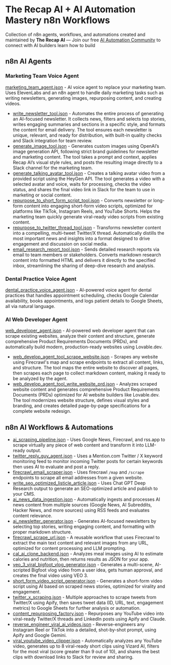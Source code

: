 # The Recap AI + AI Automation Mastery n8n Workflows

Collection of n8n agents, workflows, and automations created and maintained by **The Recap AI** — Join our free [AI Automation Community](https://www.skool.com/ai-automation-mastery-group) to connect with AI builders learn how to build 

## n8n AI Agents

### Marketing Team Voice Agent

[marketing_team_agent.json](https://youtu.be/_HOHQqjsy0U) - AI voice agent to replace your marketing team. Uses ElevenLabs and an n8n agent to handle daily marketing tasks such as writing newsletters, generating images, repurposing content, and creating videos.

- [write_newsletter_tool.json](https://youtu.be/_HOHQqjsy0U) - Automates the entire process of generating an AI-focused newsletter. It collects news, filters and selects top stories, writes engaging summaries and sections in a specific style, and formats the content for email delivery. The tool ensures each newsletter is unique, relevant, and ready for distribution, with built-in quality checks and Slack integration for team review.
- [generate_image_tool.json](https://youtu.be/_HOHQqjsy0U) - Generates custom images using OpenAI’s image generation API, following strict brand guidelines for newsletter and marketing content. The tool takes a prompt and context, applies Recap AI’s visual style rules, and posts the resulting image directly to a Slack channel for the marketing team.
- [generate_talking_avatar_tool.json](https://youtu.be/_HOHQqjsy0U) - Creates a talking avatar video from a provided script using the HeyGen API. The tool generates a video with a selected avatar and voice, waits for processing, checks the video status, and shares the final video link in Slack for the team to use in marketing or social content.
- [repurpose_to_short_form_script_tool.json](https://youtu.be/_HOHQqjsy0U) - Converts newsletter or long-form content into engaging short-form video scripts, optimized for platforms like TikTok, Instagram Reels, and YouTube Shorts. Helps the marketing team quickly generate viral-ready video scripts from existing content.
- [repurpose_to_twitter_thread_tool.json](https://youtu.be/_HOHQqjsy0U) - Transforms newsletter content into a compelling, multi-tweet Twitter/X thread. Automatically distills the most important news and insights into a format designed to drive engagement and discussion on social media.
- [email_research_report_tool.json](https://youtu.be/_HOHQqjsy0U) - Sends detailed research reports via email to team members or stakeholders. Converts markdown research content into formatted HTML and delivers it directly to the specified inbox, streamlining the sharing of deep-dive research and analysis.

### Dental Practice Voice Agent

[dental_practice_voice_agent.json](https://www.youtube.com/watch?v=vQ5Z8-f-xw4) - AI-powered voice agent for dental practices that handles appointment scheduling, checks Google Calendar availability, books appointments, and logs patient details to Google Sheets, all via natural language.

### AI Web Developer Agent

[web_developer_agent.json](https://www.youtube.com/watch?v=ht0zdloIHfA) - AI-powered web developer agent that can scrape existing websites, analyze their content and structure, generate comprehensive Product Requirements Documents (PRDs), and automatically build modern, production-ready websites using Lovable.dev.

- [web_develop_agent_tool_scrape_website.json](https://www.youtube.com/watch?v=ht0zdloIHfA) - Scrapes any website using Firecrawl's map and scrape endpoints to extract all content, links, and structure. The tool maps the entire website to discover all pages, then scrapes each page to collect markdown content, making it ready to be analyzed by the agent.
- [web_develop_agent_tool_write_website_prd.json](https://www.youtube.com/watch?v=ht0zdloIHfA) - Analyzes scraped website content and generates comprehensive Product Requirements Documents (PRDs) optimized for AI website builders like Lovable.dev. The tool modernizes website structure, defines visual styles and branding, and creates detailed page-by-page specifications for a complete website redesign.

## n8n AI Workflows & Automations

- [ai_scraping_pipeline.json](https://www.youtube.com/watch?v=2uwV4aUyGIg) - Uses Google News, Firecrawl, and rss.app to scrape virtually any piece of web content and transform it into LLM-ready output.
- [twitter_reply_guy_agent.json](https://www.youtube.com/watch?v=Q_b5uPndsLY) - Uses a Mention.com Twitter / X keyword monitoring feed to monitor incoming Twitter posts for certain keywords then uses AI to evaluate and post a reply.
- [firecrawl_email_scraper.json](https://www.youtube.com/watch?v=zasYpLeMV9g) - Uses firecrawl `/map` and `/scrape` endpoints to scrape all email addresses from a given website.
- [write_seo_optimized_listicle_article.json](https://www.youtube.com/watch?v=uDrkgEuEOBA) - Uses Chat GPT Deep Research output to generate an SEO-optimized article and publish to your CMS.
- [ai_news_data_ingestion.json](https://www.youtube.com/watch?v=Nv5_LU0q1IY) - Automatically ingests and processes AI news content from multiple sources (Google News, AI Subreddits, Hacker News, and more sources) using RSS feeds and evaluates content relevance.
- [ai_newsletter_generator.json](https://www.youtube.com/watch?v=Nv5_LU0q1IY) - Generates AI-focused newsletters by selecting top stories, writing engaging content, and formatting with proper markdown structure.
- [firecrawl_scrape_url.json](https://www.youtube.com/watch?v=Nv5_LU0q1IY) - A reusable workflow that uses Firecrawl to extract the main text content and relevant images from any URL, optimized for content processing and LLM prompting.
- [cal_ai_clone_backend.json](https://www.youtube.com/watch?v=4c-kYOiksFg) - Analyzes meal images using AI to estimate calories and nutrition, then returns results as JSON for your app.
- [veo_3_viral_bigfoot_vlog_generator.json](https://www.youtube.com/watch?v=C65c8itWvf4) - Generates a multi-scene, AI-scripted Bigfoot vlog video from a user idea, gets human approval, and creates the final video using VEO 3.
- [short_form_video_script_generator.json](https://www.youtube.com/watch?v=7WsmUlbyjMM) - Generates a short-form video script using AI based on scraped news stories, optimized for virality and engagement.
- [twitter_x_scraping.json](https://youtu.be/otK0ILpn4GQ) - Multiple approaches to scrape tweets from Twitter/X using Apify, then saves tweet data (ID, URL, text, engagement metrics) to Google Sheets for further analysis or automation.
- [content_repurposing_factory.json](https://www.youtube.com/watch?v=u9gwOtjiYnI) - Repurposes any YouTube video into viral-ready Twitter/X threads and LinkedIn posts using Apify and Claude.
- [reverse_engineer_viral_ai_videos.json](https://youtu.be/qNSBLfb82wM) - Reverse-engineers any Instagram Reel or TikTok into a detailed, shot-by-shot prompt, using Apify and Google Gemini.
- [viral_youtube_video_clipper.json](https://www.youtube.com/watch?v=Yb-mZmvHh-I) - Automatically analyzes any YouTube video, generates up to 8 viral-ready short clips using Vizard AI, filters for the most viral (score greater than 9 out of 10), and shares the best clips with download links to Slack for review and sharing.